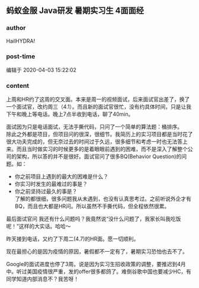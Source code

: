 ## 蚂蚁金服 Java研发 暑期实习生 4面面经
### author 
HailHYDRA!
### post-time 

编辑于  2020-04-03 15:22:02
### content 
<div class="post-topic-des nc-post-content">
 <p>
  上周和HR约了这周的交叉面。本来是周一的视频面试，后来面试官出差了，换了一个面试官，改约周三（4.1）。而且新的面试官很忙，没有约具体时间，只是让我下午和晚上等电话。晚上7点半收到电话，聊了40min。
 </p>
 <p>
  面试因为只是电话面试，无法手撕代码，只问了一个简单的算法题：桶排序。
  <br/>
  除此之外都是项目，但项目问的很深，很细节。我简历上的实习项目都是当时花了很大功夫完成的，但无奈过去的时间过于久远，很多细节和考虑一时也无法答上来。而且当时做实习的时候更多的是着眼眼前遇到的困难，而不是深入了解整个公司的架构，所以答的并不是很好。面试官问了很多BQ(Behavior Question)的问题。如：
 </p>
 <ul>
  <li>
   你之前项目上遇到的最大的困难是什么？
  </li>
  <li>
   你实习时发生的最难过的事是？
  </li>
  <li>
   你之前坚持过最久的事是？
   <br/>
   了解的都很细，很多问题我从未遇到，也没有认真思考过。之前听说外企才有BQ，而且也大都是HR问。所以虽然不手撕代码，但全程依然很累。
  </li>
 </ul>
 <p>
  最后面试官问 我还有什么问题吗？我竟然说“没什么问题了，我家长叫我吃饭呢！”这样的大实话。哈哈～
 </p>
 <p>
  昨天接到电话，又约了下周二(4.7)的HR面。愿一切顺利。
 </p>
 <p>
  现在最担心的是因为疫情的原因，暑假都不一定有了，暑期实习恐怕也去不了。
 </p>
 <p>
  Google的面试进度也停了3周。说是因为实习生招收政策的调整，要推迟到4月中。听过美国疫情很严重，发的offer很多都鸽了。难倒谷歌中国也要减少HC，有同学知道内部消息不？我苦呀！
 </p>
</div>
